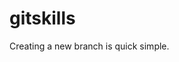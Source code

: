 <!--
 * @Author: your name
 * @Date: 2022-02-15 14:15:31
 * @LastEditTime: 2022-02-15 14:36:18
 * @LastEditors: Please set LastEditors
 * @Description: 打开koroFileHeader查看配置 进行设置: https://github.com/OBKoro1/koro1FileHeader/wiki/%E9%85%8D%E7%BD%AE
 * @FilePath: \testd:\workSpace\tset1\gitskills\README.md
-->
# gitskills
Creating a new branch is quick  simple.
